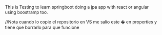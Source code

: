 This is Testing to learn springboot doing a jpa app with react or angular using boostramp too.

//Nota cuando lo copie el repositorio en VS me salio este � en properties y tiene que borrarlo para que funcione
